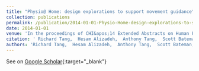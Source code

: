 ```yaml
---
title: "Physio@ Home: design explorations to support movement guidance"
collection: publications
permalink: /publication/2014-01-01-Physio-Home-design-explorations-to-support-movement-guidance
date: 2014-01-01
venue: 'In the proceedings of CHI&apos;14 Extended Abstracts on Human Factors in Computing Systems'
citation: ' Richard Tang,  Hesam Alizadeh,  Anthony Tang,  Scott Bateman,  Joaquim Jorge, &quot;Physio@ Home: design explorations to support movement guidance.&quot; In the proceedings of CHI&amp;apos;14 Extended Abstracts on Human Factors in Computing Systems, 2014.'
authors: 'Richard Tang,  Hesam Alizadeh,  Anthony Tang,  Scott Bateman,  Joaquim Jorge'
---
```

See on [Google Scholar](https://scholar.google.com/scholar?q=Physio@+Home:+design+explorations+to+support+movement+guidance){:target="_blank"}